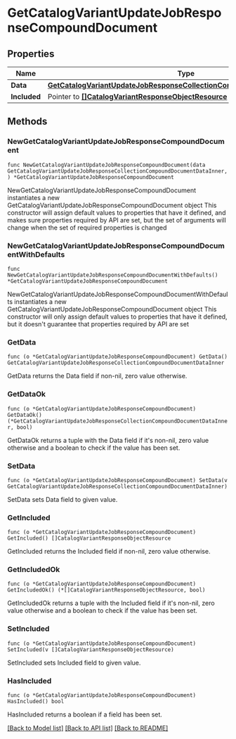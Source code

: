 # GetCatalogVariantUpdateJobResponseCompoundDocument

## Properties

Name | Type | Description | Notes
------------ | ------------- | ------------- | -------------
**Data** | [**GetCatalogVariantUpdateJobResponseCollectionCompoundDocumentDataInner**](GetCatalogVariantUpdateJobResponseCollectionCompoundDocumentDataInner.md) |  | 
**Included** | Pointer to [**[]CatalogVariantResponseObjectResource**](CatalogVariantResponseObjectResource.md) |  | [optional] 

## Methods

### NewGetCatalogVariantUpdateJobResponseCompoundDocument

`func NewGetCatalogVariantUpdateJobResponseCompoundDocument(data GetCatalogVariantUpdateJobResponseCollectionCompoundDocumentDataInner, ) *GetCatalogVariantUpdateJobResponseCompoundDocument`

NewGetCatalogVariantUpdateJobResponseCompoundDocument instantiates a new GetCatalogVariantUpdateJobResponseCompoundDocument object
This constructor will assign default values to properties that have it defined,
and makes sure properties required by API are set, but the set of arguments
will change when the set of required properties is changed

### NewGetCatalogVariantUpdateJobResponseCompoundDocumentWithDefaults

`func NewGetCatalogVariantUpdateJobResponseCompoundDocumentWithDefaults() *GetCatalogVariantUpdateJobResponseCompoundDocument`

NewGetCatalogVariantUpdateJobResponseCompoundDocumentWithDefaults instantiates a new GetCatalogVariantUpdateJobResponseCompoundDocument object
This constructor will only assign default values to properties that have it defined,
but it doesn't guarantee that properties required by API are set

### GetData

`func (o *GetCatalogVariantUpdateJobResponseCompoundDocument) GetData() GetCatalogVariantUpdateJobResponseCollectionCompoundDocumentDataInner`

GetData returns the Data field if non-nil, zero value otherwise.

### GetDataOk

`func (o *GetCatalogVariantUpdateJobResponseCompoundDocument) GetDataOk() (*GetCatalogVariantUpdateJobResponseCollectionCompoundDocumentDataInner, bool)`

GetDataOk returns a tuple with the Data field if it's non-nil, zero value otherwise
and a boolean to check if the value has been set.

### SetData

`func (o *GetCatalogVariantUpdateJobResponseCompoundDocument) SetData(v GetCatalogVariantUpdateJobResponseCollectionCompoundDocumentDataInner)`

SetData sets Data field to given value.


### GetIncluded

`func (o *GetCatalogVariantUpdateJobResponseCompoundDocument) GetIncluded() []CatalogVariantResponseObjectResource`

GetIncluded returns the Included field if non-nil, zero value otherwise.

### GetIncludedOk

`func (o *GetCatalogVariantUpdateJobResponseCompoundDocument) GetIncludedOk() (*[]CatalogVariantResponseObjectResource, bool)`

GetIncludedOk returns a tuple with the Included field if it's non-nil, zero value otherwise
and a boolean to check if the value has been set.

### SetIncluded

`func (o *GetCatalogVariantUpdateJobResponseCompoundDocument) SetIncluded(v []CatalogVariantResponseObjectResource)`

SetIncluded sets Included field to given value.

### HasIncluded

`func (o *GetCatalogVariantUpdateJobResponseCompoundDocument) HasIncluded() bool`

HasIncluded returns a boolean if a field has been set.


[[Back to Model list]](../README.md#documentation-for-models) [[Back to API list]](../README.md#documentation-for-api-endpoints) [[Back to README]](../README.md)


